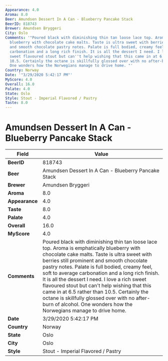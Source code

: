 ```yaml
---
Appearance: 4.0
Aroma: 8.0
Beer: Amundsen Dessert In A Can - Blueberry Pancake Stack
BeerID: 818743
Brewer: Amundsen Bryggeri
City: Oslo
Comments: '"Poured black with diminishing thin tan loose lace top. Aroma is emphatically
  blueberry with chocolate cake malts. Taste is ultra sweet with berries still prominent
  and smooth chocolate pastry notes. Palate is full bodied, creamy feel, soft to average
  carbonation and a long rich finish. It is all the dessert I need. I love a rich
  sweet flavoured stout but can''t help wishing that this came in at 6.5 rather than
  10.5. Certainly the octane is skillfully glossed over with no after-burn of alcohol.
  One wonders how the Norwegians manage to drive home. "'
Country: Norway
Date: '"3/29/2020 5:42:17 PM"'
MyScore: 4.0
Overall: 16.0
Palate: 4.0
State: Oslo
Style: Stout - Imperial Flavored / Pastry
Taste: 8.0
---
```


# Amundsen Dessert In A Can - Blueberry Pancake Stack

| Field         | Value |
|---------------|-------|
| **BeerID** | 818743 |
| **Beer** | Amundsen Dessert In A Can - Blueberry Pancake Stack |
| **Brewer** | Amundsen Bryggeri |
| **Aroma** | 8.0 |
| **Appearance** | 4.0 |
| **Taste** | 8.0 |
| **Palate** | 4.0 |
| **Overall** | 16.0 |
| **MyScore** | 4.0 |
| **Comments** | Poured black with diminishing thin tan loose lace top. Aroma is emphatically blueberry with chocolate cake malts. Taste is ultra sweet with berries still prominent and smooth chocolate pastry notes. Palate is full bodied, creamy feel, soft to average carbonation and a long rich finish. It is all the dessert I need. I love a rich sweet flavoured stout but can't help wishing that this came in at 6.5 rather than 10.5. Certainly the octane is skillfully glossed over with no after-burn of alcohol. One wonders how the Norwegians manage to drive home.  |
| **Date** | 3/29/2020 5:42:17 PM |
| **Country** | Norway |
| **State** | Oslo |
| **City** | Oslo |
| **Style** | Stout - Imperial Flavored / Pastry |
